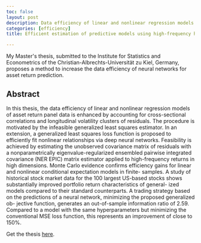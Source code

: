 ```yaml
---
toc: false
layout: post
description: Data efficiency of linear and nonlinear regression models of asset return panel data is enhanced by accounting for cross-sectional correlations and longitudinal volatility clusters of residuals.
categories: [efficiency]
title: Efficient estimation of predictive models using high-frequency high-dimensional data

---
```


My Master's thesis, submitted to the Institute for Statistics and Econometrics of the Christian-Albrechts-Universität zu Kiel, Germany, proposes a method to increase the data efficiency of neural networks for asset return prediction.


## Abstract

In this thesis, the data efficiency of linear and nonlinear regression models of asset return panel data is enhanced by accounting for cross-sectional correlations and longitudinal volatility clusters of residuals. The procedure is motivated by the infeasible generalized least squares estimator. In an extension, a generalized least squares loss function is proposed to efficiently fit nonlinear relationships via deep neural networks. Feasibility is achieved by estimating the unobserved covariance matrix of residuals with a nonparametrically eigenvalue-regularized ensembled pairwise integrated covariance (NER EPIC) matrix estimator applied to high-frequency returns in high dimensions. Monte Carlo evidence confirms efficiency gains for linear and nonlinear conditional expectation models in finite- samples. A study of historical stock market data for the 100 largest US-based stocks shows substantially improved portfolio return characteristics of general- ized models compared to their standard counterparts. A trading strategy based on the predictions of a neural network, minimizing the proposed generalized ob- jective function, generates an out-of-sample information ratio of 2.59. Compared to a model with the same hyperparameters but minimizing the conventional MSE loss function, this represents an improvement of close to 150%.

Get the thesis [here](https://github.com/jpwoeltjen/researchBlog/blob/master/_posts/Thesis.pdf). 

